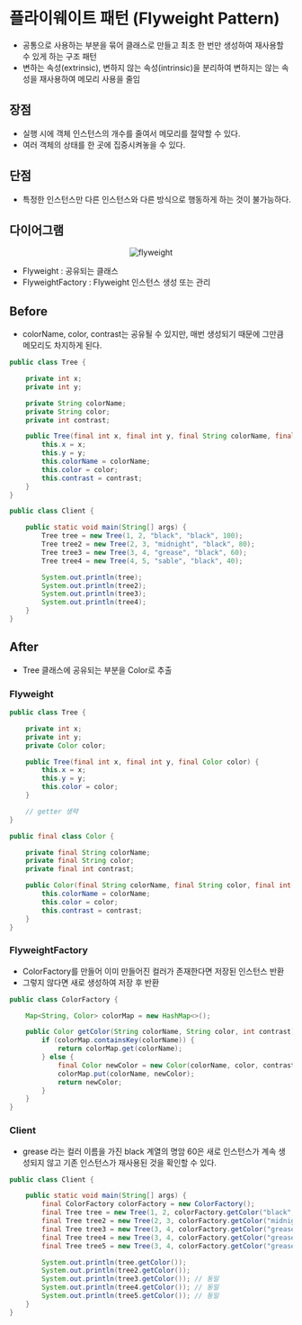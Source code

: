 # 플라이웨이트 패턴 (Flyweight Pattern)

- 공통으로 사용하는 부분을 묶어 클래스로 만들고 최초 한 번만 생성하여 재사용할 수 있게 하는 구조 패턴
- 변하는 속성(extrinsic), 변하지 않는 속성(intrinsic)을 분리하여 변하지는 않는 속성을 재사용하여 메모리 사용을 줄임

## 장점

- 실행 시에 객체 인스턴스의 개수를 줄여서 메모리를 절약할 수 있다.
- 여러 객체의 상태를 한 곳에 집중시켜놓을 수 있다.

## 단점

- 특정한 인스턴스만 다른 인스턴스와 다른 방식으로 행동하게 하는 것이 불가능하다.

## 다이어그램

<div align="center">

![flyweight](https://user-images.githubusercontent.com/50051656/159488254-04efa4d1-9dd7-4a92-a131-3bf0d41c1a21.png)

</div>

- Flyweight : 공유되는 클래스
- FlyweightFactory : Flyweight 인스턴스 생성 또는 관리

## Before

- colorName, color, contrast는 공유될 수 있지만, 매번 생성되기 때문에 그만큼 메모리도 차지하게 된다.

```java
public class Tree {

    private int x;
    private int y;

    private String colorName;
    private String color;
    private int contrast;

    public Tree(final int x, final int y, final String colorName, final String color, final int contrast) {
        this.x = x;
        this.y = y;
        this.colorName = colorName;
        this.color = color;
        this.contrast = contrast;
    }
}

public class Client {

    public static void main(String[] args) {
        Tree tree = new Tree(1, 2, "black", "black", 100);
        Tree tree2 = new Tree(2, 3, "midnight", "black", 80);
        Tree tree3 = new Tree(3, 4, "grease", "black", 60);
        Tree tree4 = new Tree(4, 5, "sable", "black", 40);

        System.out.println(tree);
        System.out.println(tree2);
        System.out.println(tree3);
        System.out.println(tree4);
    }
}
```

## After

- Tree 클래스에 공유되는 부분을 Color로 추출

### Flyweight

```java
public class Tree {

    private int x;
    private int y;
    private Color color;

    public Tree(final int x, final int y, final Color color) {
        this.x = x;
        this.y = y;
        this.color = color;
    }

    // getter 생략
}

public final class Color {

    private final String colorName;
    private final String color;
    private final int contrast;

    public Color(final String colorName, final String color, final int contrast) {
        this.colorName = colorName;
        this.color = color;
        this.contrast = contrast;
    }
}
```

### FlyweightFactory

- ColorFactory를 만들어 이미 만들어진 컬러가 존재한다면 저장된 인스턴스 반환
- 그렇지 않다면 새로 생성하여 저장 후 반환

```java
public class ColorFactory {

    Map<String, Color> colorMap = new HashMap<>();

    public Color getColor(String colorName, String color, int contrast) {
        if (colorMap.containsKey(colorName)) {
            return colorMap.get(colorName);
        } else {
            final Color newColor = new Color(colorName, color, contrast);
            colorMap.put(colorName, newColor);
            return newColor;
        }
    }
}
```

### Client

- grease 라는 컬러 이름을 가진 black 계열의 명암 60은 새로 인스턴스가 계속 생성되지 않고 기존 인스턴스가 재사용된 것을 확인할 수 있다.

```java
public class Client {

    public static void main(String[] args) {
        final ColorFactory colorFactory = new ColorFactory();
        final Tree tree = new Tree(1, 2, colorFactory.getColor("black", "black", 100));
        final Tree tree2 = new Tree(2, 3, colorFactory.getColor("midnight", "black", 80));
        final Tree tree3 = new Tree(3, 4, colorFactory.getColor("grease", "black", 60));
        final Tree tree4 = new Tree(3, 4, colorFactory.getColor("grease", "black", 60));
        final Tree tree5 = new Tree(3, 4, colorFactory.getColor("grease", "black", 60));

        System.out.println(tree.getColor());
        System.out.println(tree2.getColor());
        System.out.println(tree3.getColor()); // 동일
        System.out.println(tree4.getColor()); // 동일
        System.out.println(tree5.getColor()); // 동일
    }
}
```